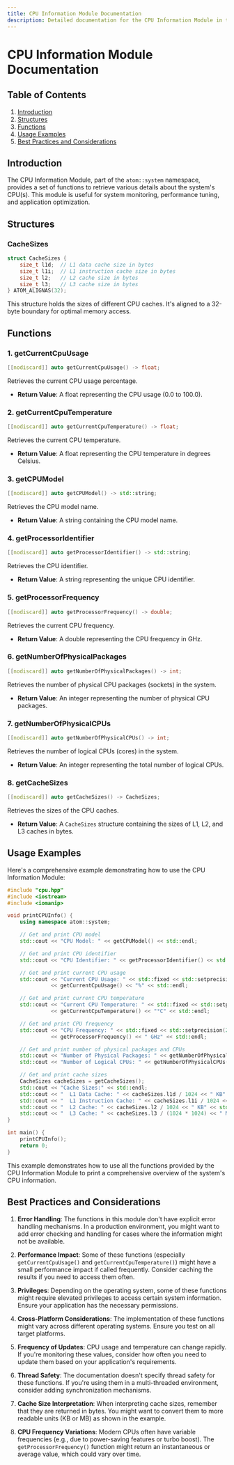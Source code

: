 ```yaml
---
title: CPU Information Module Documentation
description: Detailed documentation for the CPU Information Module in the atom::system namespace, including structures, functions, usage examples, and best practices for retrieving CPU details such as usage, temperature, model, frequency, and cache sizes.
---
```


# CPU Information Module Documentation

## Table of Contents

1. [Introduction](#introduction)
2. [Structures](#structures)
3. [Functions](#functions)
4. [Usage Examples](#usage-examples)
5. [Best Practices and Considerations](#best-practices-and-considerations)

## Introduction

The CPU Information Module, part of the `atom::system` namespace, provides a set of functions to retrieve various details about the system's CPU(s). This module is useful for system monitoring, performance tuning, and application optimization.

## Structures

### CacheSizes

```cpp
struct CacheSizes {
    size_t l1d;  // L1 data cache size in bytes
    size_t l1i;  // L1 instruction cache size in bytes
    size_t l2;   // L2 cache size in bytes
    size_t l3;   // L3 cache size in bytes
} ATOM_ALIGNAS(32);
```

This structure holds the sizes of different CPU caches. It's aligned to a 32-byte boundary for optimal memory access.

## Functions

### 1. getCurrentCpuUsage

```cpp
[[nodiscard]] auto getCurrentCpuUsage() -> float;
```

Retrieves the current CPU usage percentage.

- **Return Value**: A float representing the CPU usage (0.0 to 100.0).

### 2. getCurrentCpuTemperature

```cpp
[[nodiscard]] auto getCurrentCpuTemperature() -> float;
```

Retrieves the current CPU temperature.

- **Return Value**: A float representing the CPU temperature in degrees Celsius.

### 3. getCPUModel

```cpp
[[nodiscard]] auto getCPUModel() -> std::string;
```

Retrieves the CPU model name.

- **Return Value**: A string containing the CPU model name.

### 4. getProcessorIdentifier

```cpp
[[nodiscard]] auto getProcessorIdentifier() -> std::string;
```

Retrieves the CPU identifier.

- **Return Value**: A string representing the unique CPU identifier.

### 5. getProcessorFrequency

```cpp
[[nodiscard]] auto getProcessorFrequency() -> double;
```

Retrieves the current CPU frequency.

- **Return Value**: A double representing the CPU frequency in GHz.

### 6. getNumberOfPhysicalPackages

```cpp
[[nodiscard]] auto getNumberOfPhysicalPackages() -> int;
```

Retrieves the number of physical CPU packages (sockets) in the system.

- **Return Value**: An integer representing the number of physical CPU packages.

### 7. getNumberOfPhysicalCPUs

```cpp
[[nodiscard]] auto getNumberOfPhysicalCPUs() -> int;
```

Retrieves the number of logical CPUs (cores) in the system.

- **Return Value**: An integer representing the total number of logical CPUs.

### 8. getCacheSizes

```cpp
[[nodiscard]] auto getCacheSizes() -> CacheSizes;
```

Retrieves the sizes of the CPU caches.

- **Return Value**: A `CacheSizes` structure containing the sizes of L1, L2, and L3 caches in bytes.

## Usage Examples

Here's a comprehensive example demonstrating how to use the CPU Information Module:

```cpp
#include "cpu.hpp"
#include <iostream>
#include <iomanip>

void printCPUInfo() {
    using namespace atom::system;

    // Get and print CPU model
    std::cout << "CPU Model: " << getCPUModel() << std::endl;

    // Get and print CPU identifier
    std::cout << "CPU Identifier: " << getProcessorIdentifier() << std::endl;

    // Get and print current CPU usage
    std::cout << "Current CPU Usage: " << std::fixed << std::setprecision(2)
              << getCurrentCpuUsage() << "%" << std::endl;

    // Get and print current CPU temperature
    std::cout << "Current CPU Temperature: " << std::fixed << std::setprecision(2)
              << getCurrentCpuTemperature() << "°C" << std::endl;

    // Get and print CPU frequency
    std::cout << "CPU Frequency: " << std::fixed << std::setprecision(2)
              << getProcessorFrequency() << " GHz" << std::endl;

    // Get and print number of physical packages and CPUs
    std::cout << "Number of Physical Packages: " << getNumberOfPhysicalPackages() << std::endl;
    std::cout << "Number of Logical CPUs: " << getNumberOfPhysicalCPUs() << std::endl;

    // Get and print cache sizes
    CacheSizes cacheSizes = getCacheSizes();
    std::cout << "Cache Sizes:" << std::endl;
    std::cout << "  L1 Data Cache: " << cacheSizes.l1d / 1024 << " KB" << std::endl;
    std::cout << "  L1 Instruction Cache: " << cacheSizes.l1i / 1024 << " KB" << std::endl;
    std::cout << "  L2 Cache: " << cacheSizes.l2 / 1024 << " KB" << std::endl;
    std::cout << "  L3 Cache: " << cacheSizes.l3 / (1024 * 1024) << " MB" << std::endl;
}

int main() {
    printCPUInfo();
    return 0;
}
```

This example demonstrates how to use all the functions provided by the CPU Information Module to print a comprehensive overview of the system's CPU information.

## Best Practices and Considerations

1. **Error Handling**: The functions in this module don't have explicit error handling mechanisms. In a production environment, you might want to add error checking and handling for cases where the information might not be available.

2. **Performance Impact**: Some of these functions (especially `getCurrentCpuUsage()` and `getCurrentCpuTemperature()`) might have a small performance impact if called frequently. Consider caching the results if you need to access them often.

3. **Privileges**: Depending on the operating system, some of these functions might require elevated privileges to access certain system information. Ensure your application has the necessary permissions.

4. **Cross-Platform Considerations**: The implementation of these functions might vary across different operating systems. Ensure you test on all target platforms.

5. **Frequency of Updates**: CPU usage and temperature can change rapidly. If you're monitoring these values, consider how often you need to update them based on your application's requirements.

6. **Thread Safety**: The documentation doesn't specify thread safety for these functions. If you're using them in a multi-threaded environment, consider adding synchronization mechanisms.

7. **Cache Size Interpretation**: When interpreting cache sizes, remember that they are returned in bytes. You might want to convert them to more readable units (KB or MB) as shown in the example.

8. **CPU Frequency Variations**: Modern CPUs often have variable frequencies (e.g., due to power-saving features or turbo boost). The `getProcessorFrequency()` function might return an instantaneous or average value, which could vary over time.
